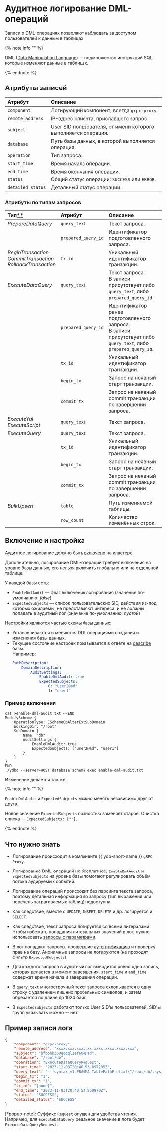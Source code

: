 # Аудитное логирование DML-операций

Записи о DML-операциях позволяют наблюдать за доступом пользователей к данным в таблицах.

{% note info "" %}

DML ([Data Manipulation Language](https://en.wikipedia.org/wiki/Data_manipulation_language)) &mdash; подмножество инструкций SQL, которые изменяют данные в таблицах.

{% endnote %}

## Атрибуты записей

| __Атрибут__ | __Описание__ |
|:----|:----|
| `component` | Логирующий компонент, всегда `grpc-proxy`.
| `remote_address` | IP-адрес клиента, приславшего запрос.
| `subject` | User SID пользователя, от имени которого выполняется операция.
| `database` | Путь базы данных, в которой выполняется операция.
| `operation`| Тип запроса.
| `start_time` | Время начала операции.
| `end_time` | Время окончания операции.
| `status` | Общий статус операции: `SUCCESS` или `ERROR`.
| `detailed_status` | Детальный статус операции.

### Атрибуты по типам запросов

| __Тип__[**](*popup-note) | __Атрибут__ | __Описание__ |
|:----|:----|:----|
| _PrepareDataQuery_ | `query_text` | Текст запроса.
|| `prepared_query_id` | Идентификатор подготовленного запроса.
| _BeginTransaction<br>CommitTransaction<br>RollbackTransaction_ | `tx_id` | Уникальный идентификатор транзакции.
| _ExecuteDataQuery_ | `query_text` | Текст запроса.<br>В записи присутствует либо `query_text`, либо `prepared_query_id`.
|| `prepared_query_id` | Идентификатор ранее подготовленного запроса.<br>В записи присутствует либо `query_text`, либо `prepared_query_id`.
|| `tx_id` | Уникальный идентификатор транзакции.
|| `begin_tx` | Запрос на неявный старт транзакции.
|| `commit_tx` | Запрос на неявный commit транзакции по завершении запроса.
| _ExecuteYql<br>ExecuteScript_  | `query_text` | Текст запроса.
| _ExecuteQuery_ | `query_text` | Текст запроса.
|| `tx_id` | Уникальный идентификатор транзакции.
|| `begin_tx` | Запрос на неявный старт транзакции.
|| `commit_tx` | Запрос на неявный commit транзакции по завершении запроса.
| _BulkUpsert_ | `table` | Путь изменяемой таблицы.
|| `row_count` | Количество изменённых строк.

## Включение и настройка

Аудитное логирование должно быть [включено](audit-log.md#enabling-audit-log) на кластере.

Дополнительно, логирование DML-операций требует включения на уровне базы данных, его нельзя включить глобально или на отдельной таблице.

У каждой базы есть:
- `EnableDmlAudit` &mdash; флаг включения логирования (значение по-умолчанию: _false_)
- `ExpectedSubjects` &mdash; список пользовательских SID, действия из-под которых ожидаемы, не представляют интереса, и не должны попадать в аудитный лог (значение по-умолчанию: _пустой_)

Настройки являются частью схемы базы данных:
- Устанавливаются и меняются DDL операциями создания и изменения базы данных.
- Текущее состояние настроек показывается в ответе на [describe](../reference/ydb-cli/commands/scheme-describe.md) базы.
    <br>Например:
    ```yaml
    PathDescription:
        DomainDescription:
            AuditSettings:
                EnableDmlAudit: true
                ExpectedSubjects:
                    0: "user2@ad"
                    1: "user1"
    ```

### Пример включения

```shell
cat >enable-dml-audit.txt <<END
ModifyScheme {
    OperationType: ESchemeOpAlterExtSubDomain
    WorkingDir: "/root"
    SubDomain {
        Name: "db"
        AuditSettings {
            EnableDmlAudit: true
            ExpectedSubjects: ["user2@ad", "user1"]
        }
    }
}
END
./ydbd --server=HOST database schema exec enable-dml-audit.txt
```

Изменение делается так же.

{% note info "" %}

`EnableDmlAudit` и `ExpectedSubjects` можно менять независимо друг от друга.

Новое значение `ExpectedSubjects` полностью заменяет старое. Очистка списка -- `ExpectedSubjects: [""]`.

{% endnote %}

## Что нужно знать

- Логирование происходит в компоненте {{ ydb-short-name }} `gRPC Proxy`.

- Логирование DML-операций не бесплатное, `EnableDmlAudit` и `ExpectedSubjects` на уровне базы помогают регулировать объём потока аудируемых событий.

- Логирование операций происходит без парсинга текста запроса, поэтому детальная информация по запросу (тип выражения или перечень затрагиваемых таблиц) недоступна.

- Как следствие, вместе с `UPDATE`, `INSERT`, `DELETE` и др. логируется и `SELECT`.

- Как следствие, текст запроса логируется со всеми литералами. Чтобы избежать попадания литеральных значений в лог, нужно использовать [запросы с параметрами](../reference/ydb-sdk/parameterized_queries.md).

- В лог попадают запросы, прошедшие [аутентификацию](../deploy/configuration/config#auth) и проверку прав на базу. Анонимные запросы не логируются (не проходят фильтр `ExpectedSubjects`).

- Для каждого запроса в аудитный лог выводится ровно одна запись, которая делается в момент завершения. `start_time` и `end_time` содержат время начала и завершения операции.

- В `query_text` многострочный текст запроса схлопывается в одну строку с удалением лишних пробельных символов, и затем обрезается по длине до 1024 байт.

- В `ExpectedSubjects` работают только User SID'ы пользователей, SID'ы групп указывать можно -- нет.

## Пример записи лога

```json
{
    "component": "grpc-proxy",
    "remote_address": "xxxx:xxx:xxxx:xx:xxxx:xxxx:xxxx:xxx",
    "subject": "bfbohb360qqqql1ef604@ad",
    "database": "/root/db",
    "operation": "ExecuteDataQueryRequest",
    "start_time": "2023-11-03T20:40:53.897285Z",
    "query_text": "--!syntax_v1 PRAGMA TablePathPrefix(\"/root/db/.sys_health\"); $values = ( SELECT t1.id AS id, t1.value AS t1_value, t2.value AS t2_value FROM table1 AS t1 INNER JOIN table2 AS t2 ON t1.id == t2.id ); UPSERT INTO table1 SELECT id, t1_value + 1 as value FROM $values; UPSERT INTO table2 SELECT id, t2_value + 1 as value FROM $values; SELECT COUNT(*) FROM $values;",
    "begin_tx": "1",
    "commit_tx": "1",
    "tx_id": "{none}",
    "end_time": "2023-11-03T20:40:53.950970Z",
    "status": "SUCCESS",
    "detailed_status": "SUCCESS"
}
```

[*popup-note]: Суффикс `Request` опущен для удобства чтения.<br>Например, для `ExecuteDataQuery` реальное значение в логе будет `ExecuteDataQueryRequest`.
